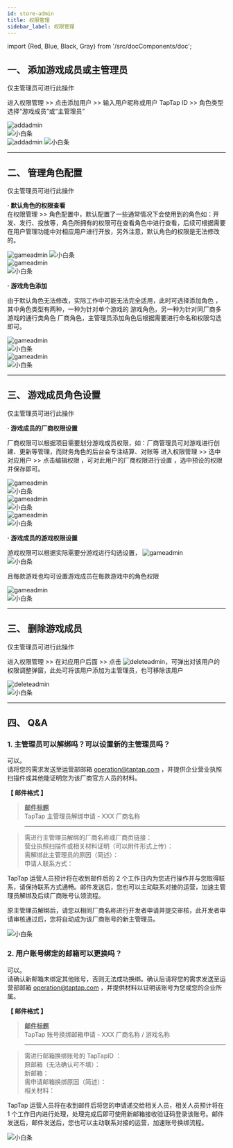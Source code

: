 ```yaml
---
id: store-admin
title: 权限管理
sidebar_label: 权限管理
---
```

import {Red, Blue, Black, Gray} from '/src/docComponents/doc';

## **一、 添加游戏成员或主管理员**  
仅主管理员可进行此操作  

进入<Blue>权限管理</Blue>  >>  点击<Blue>添加用户</Blue>   >>  输入用户昵称或用户 TapTap ID >>  角色类型选择“游戏成员”或“主管理员”

![addadmin](https://img.tapimg.com/market/images/8740a095dfa629333b54b69ef3208d6c.png)  
![小白条](https://img.tapimg.com/market/images/c53d78b9b120276b53f82aebb0d01537.png)  
![addadmin](https://img.tapimg.com/market/images/cb26707a3583baa4c87ce85376b13dac.png)
![小白条](https://img.tapimg.com/market/images/c53d78b9b120276b53f82aebb0d01537.png)   

---

## **二、 管理角色配置**  
仅主管理员可进行此操作  

**· 默认角色的权限查看**  
在<Blue>权限管理</Blue>  >>  <Blue>角色配置</Blue>中，默认配置了一些通常情况下会使用到的角色如：开发、发行、投放等，<Blue>角色</Blue>所拥有的权限可在<Blue>查看角色</Blue>中进行查看，后续可根据需要在<Blue>用户管理</Blue>功能中对相应用户进行开放，另外注意，默认角色的权限是无法修改的。

![gameadmin](https://img.tapimg.com/market/images/a08674151cb066ee2866a9e482d983bb.png)
 ![小白条](https://img.tapimg.com/market/images/c53d78b9b120276b53f82aebb0d01537.png)  
![gameadmin](https://img.tapimg.com/market/images/3caca6221805097762bf8f82a1c59e90.png)  
![小白条](https://img.tapimg.com/market/images/c53d78b9b120276b53f82aebb0d01537.png)  

**· 游戏角色添加**  

由于默认角色无法修改，实际工作中可能无法完全适用，此时可选择<Blue>添加角色</Blue> ，其中角色类型有两种，一种为针对单个游戏的 <Blue>游戏角色</Blue>，另一种为针对同厂商多游戏的通行类角色 <Blue>厂商角色</Blue>，主管理员添加角色后根据需要进行命名和权限勾选即可。

![gameadmin](https://img.tapimg.com/market/images/59abef3579a3ee897c9fb8bb653c6d9e.png)  
![小白条](https://img.tapimg.com/market/images/c53d78b9b120276b53f82aebb0d01537.png)  
![gameadmin](https://img.tapimg.com/market/images/3f9924fd4c07d2c6b07bbcccaad89ae1.png)  
![小白条](https://img.tapimg.com/market/images/c53d78b9b120276b53f82aebb0d01537.png)  

---

## **三、 游戏成员角色设置**  

仅主管理员可进行此操作  

**· 游戏成员的厂商权限设置**  

厂商权限可以根据项目需要划分游戏成员权限，如：厂商管理员可对游戏进行创建、更新等管理，而财务角色的后台会专注结算、对账等
进入<Blue>权限管理</Blue>   >>  选中对应用户  >>  点击<Blue>编辑权限</Blue>   ，可对此用户的厂商权限进行设置 ，选中预设的权限并保存即可。

![gameadmin](https://img.tapimg.com/market/images/fd1afa18eab4de7408c822c3139e8da6.png)  
![小白条](https://img.tapimg.com/market/images/c53d78b9b120276b53f82aebb0d01537.png)  
![gameadmin](https://img.tapimg.com/market/images/3f9924fd4c07d2c6b07bbcccaad89ae1.png)  
![小白条](https://img.tapimg.com/market/images/c53d78b9b120276b53f82aebb0d01537.png)  
![gameadmin](https://img.tapimg.com/market/images/51e5dbf831339c52cf19804e6f65d7f8.png)  
![小白条](https://img.tapimg.com/market/images/c53d78b9b120276b53f82aebb0d01537.png)  

**· 游戏成员的游戏权限设置**  

游戏权限可以根据实际需要分游戏进行勾选设置，
![gameadmin](https://img.tapimg.com/market/images/1a6f9539de14725bd890683c0f284907.png)  
![小白条](https://img.tapimg.com/market/images/c53d78b9b120276b53f82aebb0d01537.png)  

且每款游戏也均可设置游戏成员在每款游戏中的角色权限

![gameadmin](https://img.tapimg.com/market/images/b786c96642e9c580ba9aee56cb70d305.png)  
![小白条](https://img.tapimg.com/market/images/c53d78b9b120276b53f82aebb0d01537.png)  

---

## **三、 删除游戏成员**  
仅主管理员可进行此操作  

进入<Blue>权限管理</Blue>   >>  在对应用户后面  >>  点击 ![deleteadmin](https://img.tapimg.com/market/images/2e5c836549d866d6d44036d158095cbb.png)，可弹出对该用户的权限调整弹窗，此处可将该用户添加为主管理员，也可移除该用户

![deleteadmin](https://img.tapimg.com/market/images/7bdc953c043659f68a1045d5435786ec.png)   
![小白条](https://img.tapimg.com/market/images/c53d78b9b120276b53f82aebb0d01537.png)   

---

## **四、 Q&A**  

### **1. 主管理员可以解绑吗？可以设置新的主管理员吗？**  
可以。  
请将您的需求发送至运营部邮箱 [operation@taptap.com](mailto:operation@taptap.com)  ，并提供企业营业执照扫描件或其他能证明您为该厂商官方人员的材料。

**【 邮件格式 】**  

> **<u>邮件标题</u>**  
> TapTap 主管理员解绑申请  -  XXX 厂商名称

> ---  

> 需进行主管理员解绑的厂商名称或厂商页链接：  
> 营业执照扫描件或相关材料证明<Gray>（可以附件形式上传）</Gray>：  
> 需解绑此主管理员的原因<Gray>（简述）</Gray>：  
> 申请人联系方式：  

TapTap 运营人员预计将在收到邮件后的 2 个工作日内为您进行操作并与您取得联系，请保持联系方式通畅。邮件发送后，您也可以主动联系对接的运营，加速主管理员解绑及后续厂商账号认领流程。  

原主管理员解绑后，请您以相同厂商名称进行开发者申请并提交审核，此开发者申请审核通过后，您将自动成为该厂商账号的新主管理员。  

![小白条](https://img.tapimg.com/market/images/c53d78b9b120276b53f82aebb0d01537.png)   

### **2. 用户账号绑定的邮箱可以更换吗？**  
可以。  
请确认新邮箱未绑定其他账号，否则无法成功换绑。确认后请将您的需求发送至运营部邮箱 [operation@taptap.com](mailto:operation@taptap.com)  ，并提供材料以证明该账号为您或您的企业所属。  

**【 邮件格式 】**  

> **<u>邮件标题</u>**  
> TapTap 账号换绑邮箱申请  -  XXX 厂商名称 / 游戏名称

> ---  

> 需进行邮箱换绑账号的 TapTapID ：  
> 原邮箱<Gray>（无法确认可不填）</Gray>：  
> 新邮箱：  
> 需申请邮箱换绑原因<Gray>（简述）</Gray>：  
> 相关材料：  

TapTap 运营人员将在收到邮件后将您的申请递交给相关人员，相关人员预计将在 1 个工作日内进行处理，处理完成后即可使用新邮箱接收验证码登录该账号。邮件发送后，邮件发送后，您也可以主动联系对接的运营，加速账号换绑流程。  

![小白条](https://img.tapimg.com/market/images/c53d78b9b120276b53f82aebb0d01537.png)  
